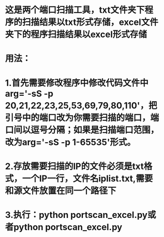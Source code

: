 # 这是两个端口扫描工具，txt文件夹下程序的扫描结果以txt形式存储，excel文件夹下的程序扫描结果以excel形式存储
# 用法：
# 1.首先需要修改程序中修改代码文件中arg='-sS -p 20,21,22,23,25,53,69,79,80,110'，把引号中的端口改为你需要扫描的端口，端口间以逗号分隔；如果是扫描端口范围，改为arg='-sS -p 1-65535'形式。
# 2.存放需要扫描的IP的文件必须是txt格式，一个IP一行，文件名iplist.txt,需要和源文件放置在同一个路径下
# 3.执行：python portscan_excel.py或者python portscan_excel.py
